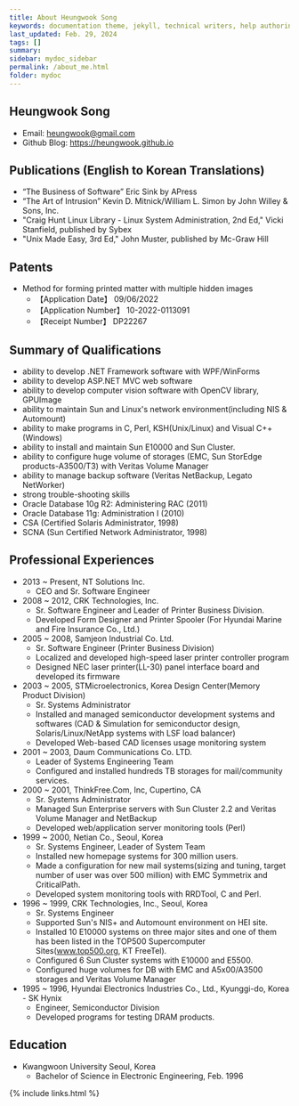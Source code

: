 ```yaml
---
title: About Heungwook Song
keywords: documentation theme, jekyll, technical writers, help authoring tools, hat replacements
last_updated: Feb. 29, 2024
tags: []
summary:
sidebar: mydoc_sidebar
permalink: /about_me.html
folder: mydoc
---
```




## Heungwook Song

- Email: heungwook@gmail.com
- Github Blog: https://heungwook.github.io

## Publications (English to Korean Translations)
- “The Business of Software” Eric Sink by APress
- “The Art of Intrusion” Kevin D. Mitnick/William L. Simon by John Willey & Sons, Inc.
- "Craig Hunt Linux Library - Linux System Administration, 2nd Ed," Vicki Stanfield, published by Sybex
- "Unix Made Easy, 3rd Ed," John Muster, published by Mc-Graw Hill

## Patents

- Method for forming printed matter with multiple hidden images
    - 【Application Date】 09/06/2022
    - 【Application Number】 10-2022-0113091
    - 【Receipt Number】 DP22267

## Summary of Qualifications

- ability to develop .NET Framework software with WPF/WinForms
- ability to develop ASP.NET MVC web software
- ability to develop computer vision software with OpenCV library, GPUImage
- ability to maintain Sun and Linux's network environment(including NIS & Automount)
- ability to make programs in C, Perl, KSH(Unix/Linux) and Visual C++(Windows)
- ability to install and maintain Sun E10000 and Sun Cluster.
- ability to configure huge volume of storages (EMC, Sun StorEdge products-A3500/T3) 
with Veritas Volume Manager 
- ability to manage backup software (Veritas NetBackup, Legato NetWorker)
- strong trouble-shooting skills
- Oracle Database 10g R2: Administering RAC (2011)
- Oracle Database 11g: Administration I (2010)
- CSA (Certified Solaris Administrator, 1998)
- SCNA (Sun Certified Network Administrator, 1998)


## Professional Experiences
    
- 2013 ~ Present, NT Solutions Inc.
    - CEO and Sr. Software Engineer
- 2008 ~ 2012, CRK Technologies, Inc.
    - Sr. Software Engineer and Leader of Printer Business Division.
    - Developed Form Designer and Printer Spooler 
        (For Hyundai Marine and Fire Insurance Co., Ltd.)
- 2005 ~ 2008, Samjeon Industrial Co. Ltd.
    - Sr. Software Engineer (Printer Business Division)
    - Localized and developed high-speed laser printer controller program
    - Designed NEC laser printer(LL-30) panel interface board and developed its firmware
- 2003 ~ 2005, STMicroelectronics, Korea Design Center(Memory Product Division)
    - Sr. Systems Administrator
    - Installed and managed semiconductor development systems and softwares
        (CAD & Simulation for semiconductor design, Solaris/Linux/NetApp systems with LSF load balancer)
    - Developed Web-based CAD licenses usage monitoring system
- 2001 ~ 2003, Daum Communications Co. LTD.
    - Leader of Systems Engineering Team
    - Configured and installed hundreds TB storages for mail/community services.
- 2000 ~ 2001, ThinkFree.Com, Inc, Cupertino, CA
    - Sr. Systems Administrator
    - Managed Sun Enterprise servers with Sun Cluster 2.2 and Veritas Volume Manager and NetBackup
    - Developed web/application server monitoring tools (Perl)
- 1999 ~ 2000, Netian Co., Seoul, Korea
    - Sr. Systems Engineer, Leader of System Team
    - Installed new homepage systems for 300 million users.
    - Made a configuration for new mail systems(sizing and tuning, target number of user was over 500 million) with EMC Symmetrix and CriticalPath.
    - Developed system monitoring tools with RRDTool, C and Perl.
- 1996 ~ 1999, CRK Technologies, Inc., Seoul, Korea
    - Sr. Systems Engineer
    - Supported Sun's NIS+ and Automount environment on HEI site.
    - Installed 10 E10000 systems on three major sites and one of them has been listed in the TOP500 Supercomputer Sites(www.top500.org, KT FreeTel).
    - Configured 6 Sun Cluster systems with E10000 and E5500.
    - Configured huge volumes for DB with EMC and A5x00/A3500 storages and Veritas Volume Manager
- 1995 ~ 1996, Hyundai Electronics Industries Co., Ltd., Kyunggi-do, Korea -  SK Hynix
    - Engineer, Semiconductor Division
    - Developed programs for testing DRAM products.

## Education
- Kwangwoon University Seoul, Korea
    - Bachelor of Science in Electronic Engineering, Feb. 1996



{% include links.html %}
